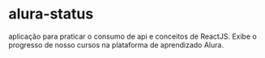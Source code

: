 # alura-status
aplicação para praticar o consumo de api e conceitos de ReactJS. Exibe o progresso de nosso cursos na plataforma de aprendizado Alura.
